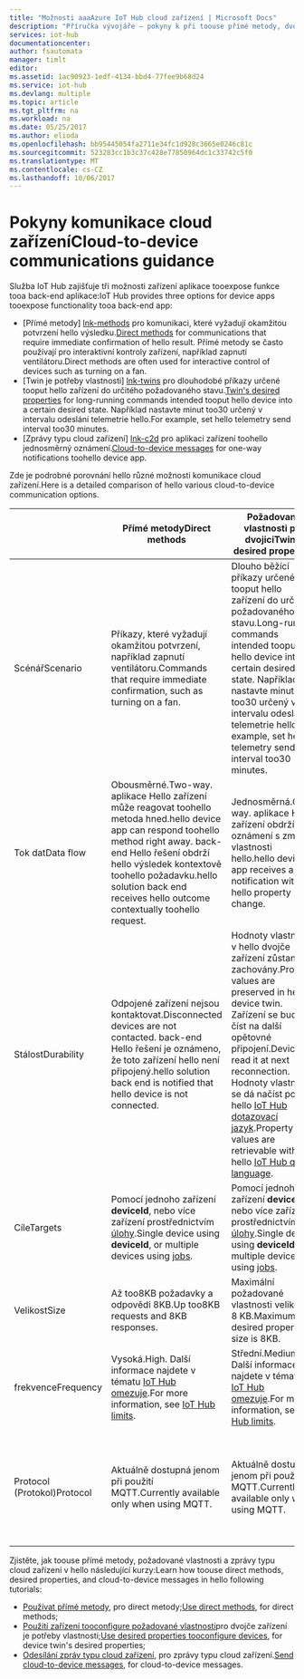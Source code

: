 ```yaml
---
title: "Možnosti aaaAzure IoT Hub cloud zařízení | Microsoft Docs"
description: "Příručka vývojáře – pokyny k při toouse přímé metody, dvojče zařízení požadované vlastnosti nebo zprávy typu cloud zařízení pro komunikaci typu cloud zařízení."
services: iot-hub
documentationcenter: 
author: fsautomata
manager: timlt
editor: 
ms.assetid: 1ac90923-1edf-4134-bbd4-77fee9b68d24
ms.service: iot-hub
ms.devlang: multiple
ms.topic: article
ms.tgt_pltfrm: na
ms.workload: na
ms.date: 05/25/2017
ms.author: elioda
ms.openlocfilehash: bb95445054fa2711e34fc1d928c3665e0246c81c
ms.sourcegitcommit: 523283cc1b3c37c428e77850964dc1c33742c5f0
ms.translationtype: MT
ms.contentlocale: cs-CZ
ms.lasthandoff: 10/06/2017
---
```

# <a name="cloud-to-device-communications-guidance"></a><span data-ttu-id="6a4cb-103">Pokyny komunikace cloud zařízení</span><span class="sxs-lookup"><span data-stu-id="6a4cb-103">Cloud-to-device communications guidance</span></span>
<span data-ttu-id="6a4cb-104">Služba IoT Hub zajišťuje tři možnosti zařízení aplikace tooexpose funkce tooa back-end aplikace:</span><span class="sxs-lookup"><span data-stu-id="6a4cb-104">IoT Hub provides three options for device apps tooexpose functionality tooa back-end app:</span></span>

* <span data-ttu-id="6a4cb-105">[Přímé metody] [ lnk-methods] pro komunikaci, které vyžadují okamžitou potvrzení hello výsledku.</span><span class="sxs-lookup"><span data-stu-id="6a4cb-105">[Direct methods][lnk-methods] for communications that require immediate confirmation of hello result.</span></span> <span data-ttu-id="6a4cb-106">Přímé metody se často používají pro interaktivní kontroly zařízení, například zapnutí ventilátoru.</span><span class="sxs-lookup"><span data-stu-id="6a4cb-106">Direct methods are often used for interactive control of devices such as turning on a fan.</span></span>
* <span data-ttu-id="6a4cb-107">[Twin je potřeby vlastnosti] [ lnk-twins] pro dlouhodobé příkazy určené tooput hello zařízení do určitého požadovaného stavu.</span><span class="sxs-lookup"><span data-stu-id="6a4cb-107">[Twin's desired properties][lnk-twins] for long-running commands intended tooput hello device into a certain desired state.</span></span> <span data-ttu-id="6a4cb-108">Například nastavte minut too30 určený v intervalu odeslání telemetrie hello.</span><span class="sxs-lookup"><span data-stu-id="6a4cb-108">For example, set hello telemetry send interval too30 minutes.</span></span>
* <span data-ttu-id="6a4cb-109">[Zprávy typu cloud zařízení] [ lnk-c2d] pro aplikaci zařízení toohello jednosměrný oznámení.</span><span class="sxs-lookup"><span data-stu-id="6a4cb-109">[Cloud-to-device messages][lnk-c2d] for one-way notifications toohello device app.</span></span>

<span data-ttu-id="6a4cb-110">Zde je podrobné porovnání hello různé možnosti komunikace cloud zařízení.</span><span class="sxs-lookup"><span data-stu-id="6a4cb-110">Here is a detailed comparison of hello various cloud-to-device communication options.</span></span>

|  | <span data-ttu-id="6a4cb-111">Přímé metody</span><span class="sxs-lookup"><span data-stu-id="6a4cb-111">Direct methods</span></span> | <span data-ttu-id="6a4cb-112">Požadované vlastnosti pro dvojici</span><span class="sxs-lookup"><span data-stu-id="6a4cb-112">Twin's desired properties</span></span> | <span data-ttu-id="6a4cb-113">Zprávy typu cloud zařízení</span><span class="sxs-lookup"><span data-stu-id="6a4cb-113">Cloud-to-device messages</span></span> |
| ---- | ------- | ---------- | ---- |
| <span data-ttu-id="6a4cb-114">Scénář</span><span class="sxs-lookup"><span data-stu-id="6a4cb-114">Scenario</span></span> | <span data-ttu-id="6a4cb-115">Příkazy, které vyžadují okamžitou potvrzení, například zapnutí ventilátoru.</span><span class="sxs-lookup"><span data-stu-id="6a4cb-115">Commands that require immediate confirmation, such as turning on a fan.</span></span> | <span data-ttu-id="6a4cb-116">Dlouho běžící příkazy určené tooput hello zařízení do určité požadovaného stavu.</span><span class="sxs-lookup"><span data-stu-id="6a4cb-116">Long-running commands intended tooput hello device into a certain desired state.</span></span> <span data-ttu-id="6a4cb-117">Například nastavte minut too30 určený v intervalu odeslání telemetrie hello.</span><span class="sxs-lookup"><span data-stu-id="6a4cb-117">For example, set hello telemetry send interval too30 minutes.</span></span> | <span data-ttu-id="6a4cb-118">Jednosměrné oznámení toohello zařízení aplikace.</span><span class="sxs-lookup"><span data-stu-id="6a4cb-118">One-way notifications toohello device app.</span></span> |
| <span data-ttu-id="6a4cb-119">Tok dat</span><span class="sxs-lookup"><span data-stu-id="6a4cb-119">Data flow</span></span> | <span data-ttu-id="6a4cb-120">Obousměrné.</span><span class="sxs-lookup"><span data-stu-id="6a4cb-120">Two-way.</span></span> <span data-ttu-id="6a4cb-121">aplikace Hello zařízení může reagovat toohello metoda hned.</span><span class="sxs-lookup"><span data-stu-id="6a4cb-121">hello device app can respond toohello method right away.</span></span> <span data-ttu-id="6a4cb-122">back-end Hello řešení obdrží hello výsledek kontextově toohello požadavku.</span><span class="sxs-lookup"><span data-stu-id="6a4cb-122">hello solution back end receives hello outcome contextually toohello request.</span></span> | <span data-ttu-id="6a4cb-123">Jednosměrná.</span><span class="sxs-lookup"><span data-stu-id="6a4cb-123">One-way.</span></span> <span data-ttu-id="6a4cb-124">aplikace Hello zařízení obdrží oznámení s změnu vlastnosti hello.</span><span class="sxs-lookup"><span data-stu-id="6a4cb-124">hello device app receives a notification with hello property change.</span></span> | <span data-ttu-id="6a4cb-125">Jednosměrná.</span><span class="sxs-lookup"><span data-stu-id="6a4cb-125">One-way.</span></span> <span data-ttu-id="6a4cb-126">aplikace Hello zařízení obdrží zprávu hello</span><span class="sxs-lookup"><span data-stu-id="6a4cb-126">hello device app receives hello message</span></span>
| <span data-ttu-id="6a4cb-127">Stálost</span><span class="sxs-lookup"><span data-stu-id="6a4cb-127">Durability</span></span> | <span data-ttu-id="6a4cb-128">Odpojené zařízení nejsou kontaktovat.</span><span class="sxs-lookup"><span data-stu-id="6a4cb-128">Disconnected devices are not contacted.</span></span> <span data-ttu-id="6a4cb-129">back-end Hello řešení je oznámeno, že toto zařízení hello není připojený.</span><span class="sxs-lookup"><span data-stu-id="6a4cb-129">hello solution back end is notified that hello device is not connected.</span></span> | <span data-ttu-id="6a4cb-130">Hodnoty vlastností v hello dvojče zařízení zůstanou zachovány.</span><span class="sxs-lookup"><span data-stu-id="6a4cb-130">Property values are preserved in hello device twin.</span></span> <span data-ttu-id="6a4cb-131">Zařízení se budou číst na další opětovné připojení.</span><span class="sxs-lookup"><span data-stu-id="6a4cb-131">Device will read it at next reconnection.</span></span> <span data-ttu-id="6a4cb-132">Hodnoty vlastností se dá načíst pomocí hello [IoT Hub dotazovací jazyk][lnk-query].</span><span class="sxs-lookup"><span data-stu-id="6a4cb-132">Property values are retrievable with hello [IoT Hub query language][lnk-query].</span></span> | <span data-ttu-id="6a4cb-133">Zprávy mohou být uchovávány službou IoT Hub pro too48 hodin.</span><span class="sxs-lookup"><span data-stu-id="6a4cb-133">Messages can be retained by IoT Hub for up too48 hours.</span></span> |
| <span data-ttu-id="6a4cb-134">Cíle</span><span class="sxs-lookup"><span data-stu-id="6a4cb-134">Targets</span></span> | <span data-ttu-id="6a4cb-135">Pomocí jednoho zařízení **deviceId**, nebo více zařízení prostřednictvím [úlohy][lnk-jobs].</span><span class="sxs-lookup"><span data-stu-id="6a4cb-135">Single device using **deviceId**, or multiple devices using [jobs][lnk-jobs].</span></span> | <span data-ttu-id="6a4cb-136">Pomocí jednoho zařízení **deviceId**, nebo více zařízení prostřednictvím [úlohy][lnk-jobs].</span><span class="sxs-lookup"><span data-stu-id="6a4cb-136">Single device using **deviceId**, or multiple devices using [jobs][lnk-jobs].</span></span> | <span data-ttu-id="6a4cb-137">Jedno zařízení podle **deviceId**.</span><span class="sxs-lookup"><span data-stu-id="6a4cb-137">Single device by **deviceId**.</span></span> |
| <span data-ttu-id="6a4cb-138">Velikost</span><span class="sxs-lookup"><span data-stu-id="6a4cb-138">Size</span></span> | <span data-ttu-id="6a4cb-139">Až too8KB požadavky a odpovědi 8KB.</span><span class="sxs-lookup"><span data-stu-id="6a4cb-139">Up too8KB requests and 8KB responses.</span></span> | <span data-ttu-id="6a4cb-140">Maximální požadované vlastnosti velikost je 8 KB.</span><span class="sxs-lookup"><span data-stu-id="6a4cb-140">Maximum desired properties size is 8KB.</span></span> | <span data-ttu-id="6a4cb-141">Až too64KB zprávy.</span><span class="sxs-lookup"><span data-stu-id="6a4cb-141">Up too64KB messages.</span></span> |
| <span data-ttu-id="6a4cb-142">frekvence</span><span class="sxs-lookup"><span data-stu-id="6a4cb-142">Frequency</span></span> | <span data-ttu-id="6a4cb-143">Vysoká.</span><span class="sxs-lookup"><span data-stu-id="6a4cb-143">High.</span></span> <span data-ttu-id="6a4cb-144">Další informace najdete v tématu [IoT Hub omezuje][lnk-quotas].</span><span class="sxs-lookup"><span data-stu-id="6a4cb-144">For more information, see [IoT Hub limits][lnk-quotas].</span></span> | <span data-ttu-id="6a4cb-145">Střední.</span><span class="sxs-lookup"><span data-stu-id="6a4cb-145">Medium.</span></span> <span data-ttu-id="6a4cb-146">Další informace najdete v tématu [IoT Hub omezuje][lnk-quotas].</span><span class="sxs-lookup"><span data-stu-id="6a4cb-146">For more information, see [IoT Hub limits][lnk-quotas].</span></span> | <span data-ttu-id="6a4cb-147">Nízká.</span><span class="sxs-lookup"><span data-stu-id="6a4cb-147">Low.</span></span> <span data-ttu-id="6a4cb-148">Další informace najdete v tématu [IoT Hub omezuje][lnk-quotas].</span><span class="sxs-lookup"><span data-stu-id="6a4cb-148">For more information, see [IoT Hub limits][lnk-quotas].</span></span> |
| <span data-ttu-id="6a4cb-149">Protocol (Protokol)</span><span class="sxs-lookup"><span data-stu-id="6a4cb-149">Protocol</span></span> | <span data-ttu-id="6a4cb-150">Aktuálně dostupná jenom při použití MQTT.</span><span class="sxs-lookup"><span data-stu-id="6a4cb-150">Currently available only when using MQTT.</span></span> | <span data-ttu-id="6a4cb-151">Aktuálně dostupná jenom při použití MQTT.</span><span class="sxs-lookup"><span data-stu-id="6a4cb-151">Currently available only when using MQTT.</span></span> | <span data-ttu-id="6a4cb-152">K dispozici ve všech protokolů.</span><span class="sxs-lookup"><span data-stu-id="6a4cb-152">Available on all protocols.</span></span> <span data-ttu-id="6a4cb-153">Zařízení se musí dotazovat při použití protokolu HTTP.</span><span class="sxs-lookup"><span data-stu-id="6a4cb-153">Device must poll when using HTTP.</span></span> |

<span data-ttu-id="6a4cb-154">Zjistěte, jak toouse přímé metody, požadované vlastnosti a zprávy typu cloud zařízení v hello následující kurzy:</span><span class="sxs-lookup"><span data-stu-id="6a4cb-154">Learn how toouse direct methods, desired properties, and cloud-to-device messages in hello following tutorials:</span></span>

* <span data-ttu-id="6a4cb-155">[Používat přímé metody][lnk-methods-tutorial], pro direct metody;</span><span class="sxs-lookup"><span data-stu-id="6a4cb-155">[Use direct methods][lnk-methods-tutorial], for direct methods;</span></span>
* <span data-ttu-id="6a4cb-156">[Použití zařízení tooconfigure požadované vlastnosti][lnk-twin-properties]pro dvojče zařízení je potřeby vlastnosti;</span><span class="sxs-lookup"><span data-stu-id="6a4cb-156">[Use desired properties tooconfigure devices][lnk-twin-properties], for device twin's desired properties;</span></span> 
* <span data-ttu-id="6a4cb-157">[Odesílání zpráv typu cloud zařízení][lnk-c2d-tutorial], pro zprávy typu cloud zařízení.</span><span class="sxs-lookup"><span data-stu-id="6a4cb-157">[Send cloud-to-device messages][lnk-c2d-tutorial], for cloud-to-device messages.</span></span>

[lnk-twins]: iot-hub-devguide-device-twins.md
[lnk-quotas]: iot-hub-devguide-quotas-throttling.md
[lnk-query]: iot-hub-devguide-query-language.md
[lnk-jobs]: iot-hub-devguide-jobs.md
[lnk-c2d]: iot-hub-devguide-messages-c2d.md
[lnk-methods]: iot-hub-devguide-direct-methods.md
[lnk-methods-tutorial]: iot-hub-node-node-direct-methods.md
[lnk-twin-properties]: iot-hub-node-node-twin-how-to-configure.md
[lnk-c2d-tutorial]: iot-hub-node-node-c2d.md
